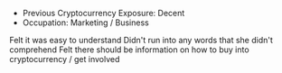 * Previous Cryptocurrency Exposure: Decent
* Occupation: Marketing / Business

Felt it was easy to understand
Didn't run into any words that she didn't comprehend
Felt there should be information on how to buy into cryptocurrency / get involved
